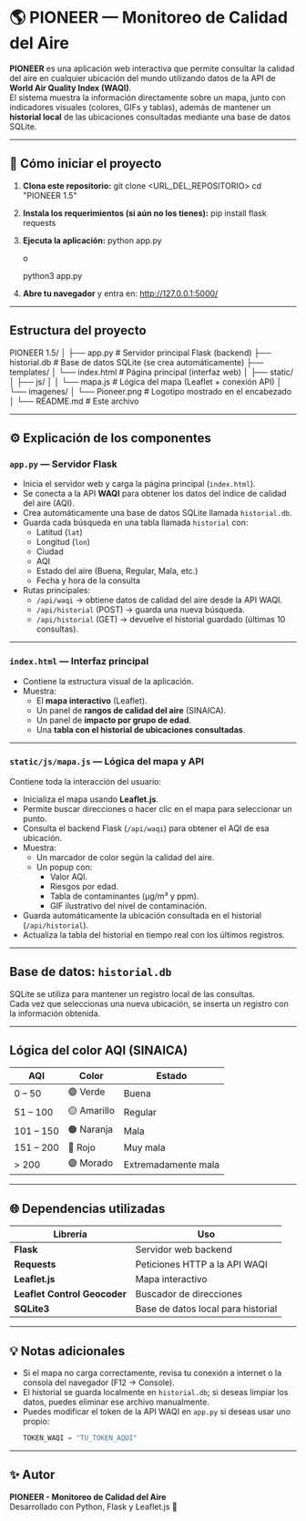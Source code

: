 # 🌎 PIONEER — Monitoreo de Calidad del Aire

**PIONEER** es una aplicación web interactiva que permite consultar la calidad del aire en cualquier ubicación del mundo utilizando datos de la API de **World Air Quality Index (WAQI)**.  
El sistema muestra la información directamente sobre un mapa, junto con indicadores visuales (colores, GIFs y tablas), además de mantener un **historial local** de las ubicaciones consultadas mediante una base de datos SQLite.

---

## 🚀 Cómo iniciar el proyecto

1. **Clona este repositorio:**
   git clone <URL_DEL_REPOSITORIO>
   cd "PIONEER 1.5"

2. **Instala los requerimientos (si aún no los tienes):**
   pip install flask requests

3. **Ejecuta la aplicación:**
   python app.py

   o

   python3 app.py

4. **Abre tu navegador** y entra en:
   http://127.0.0.1:5000/

---

## Estructura del proyecto

PIONEER 1.5/
│
├── app.py                 # Servidor principal Flask (backend)
├── historial.db           # Base de datos SQLite (se crea automáticamente)
├── templates/
│   └── index.html         # Página principal (interfaz web)
│
├── static/
│   ├── js/
│   │   └── mapa.js        # Lógica del mapa (Leaflet + conexión API)
│   └── imagenes/
│       └── Pioneer.png    # Logotipo mostrado en el encabezado
│
└── README.md              # Este archivo

---

## ⚙️ Explicación de los componentes

### `app.py` — Servidor Flask
- Inicia el servidor web y carga la página principal (`index.html`).
- Se conecta a la API **WAQI** para obtener los datos del índice de calidad del aire (AQI).
- Crea automáticamente una base de datos SQLite llamada `historial.db`.
- Guarda cada búsqueda en una tabla llamada `historial` con:
  - Latitud (`lat`)
  - Longitud (`lon`)
  - Ciudad
  - AQI
  - Estado del aire (Buena, Regular, Mala, etc.)
  - Fecha y hora de la consulta
- Rutas principales:
  - `/api/waqi` → obtiene datos de calidad del aire desde la API WAQI.
  - `/api/historial` (POST) → guarda una nueva búsqueda.
  - `/api/historial` (GET) → devuelve el historial guardado (últimas 10 consultas).

---

### `index.html` — Interfaz principal
- Contiene la estructura visual de la aplicación.
- Muestra:
  - El **mapa interactivo** (Leaflet).
  - Un panel de **rangos de calidad del aire** (SINAICA).
  - Un panel de **impacto por grupo de edad**.
  - Una **tabla con el historial de ubicaciones consultadas**.

---

### `static/js/mapa.js` — Lógica del mapa y API
Contiene toda la interacción del usuario:

- Inicializa el mapa usando **Leaflet.js**.  
- Permite buscar direcciones o hacer clic en el mapa para seleccionar un punto.  
- Consulta el backend Flask (`/api/waqi`) para obtener el AQI de esa ubicación.  
- Muestra:
  - Un marcador de color según la calidad del aire.
  - Un popup con:
    - Valor AQI.
    - Riesgos por edad.
    - Tabla de contaminantes (µg/m³ y ppm).
    - GIF ilustrativo del nivel de contaminación.
- Guarda automáticamente la ubicación consultada en el historial (`/api/historial`).
- Actualiza la tabla del historial en tiempo real con los últimos registros.

---

## Base de datos: `historial.db`
SQLite se utiliza para mantener un registro local de las consultas.  
Cada vez que seleccionas una nueva ubicación, se inserta un registro con la información obtenida.

---

## Lógica del color AQI (SINAICA)

| AQI | Color | Estado |
|-----|--------|--------|
| 0 – 50 | 🟢 Verde | Buena |
| 51 – 100 | 🟡 Amarillo | Regular |
| 101 – 150 | 🟠 Naranja | Mala |
| 151 – 200 | 🔴 Rojo | Muy mala |
| > 200 | 🟣 Morado | Extremadamente mala |

---

## 🌐 Dependencias utilizadas

| Librería | Uso |
|-----------|-----|
| **Flask** | Servidor web backend |
| **Requests** | Peticiones HTTP a la API WAQI |
| **Leaflet.js** | Mapa interactivo |
| **Leaflet Control Geocoder** | Buscador de direcciones |
| **SQLite3** | Base de datos local para historial |

---

## 💡 Notas adicionales
- Si el mapa no carga correctamente, revisa tu conexión a internet o la consola del navegador (F12 → Console).
- El historial se guarda localmente en `historial.db`; si deseas limpiar los datos, puedes eliminar ese archivo manualmente.
- Puedes modificar el token de la API WAQI en `app.py` si deseas usar uno propio:
  ```python
  TOKEN_WAQI = "TU_TOKEN_AQUI"
  ```

---

## ✨ Autor
**PIONEER - Monitoreo de Calidad del Aire**  
Desarrollado con Python, Flask y Leaflet.js 🌿  
